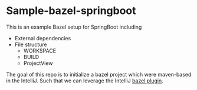 # Sample-bazel-springboot
This is an example Bazel setup for SpringBoot including
- External dependencies
- File structure
  - WORKSPACE
  - BUILD
  - ProjectView

The goal of this repo is to initialize a bazel project which were maven-based in the IntelliJ.
Such that we can leverage the IntelliJ [bazel plugin](https://plugins.jetbrains.com/plugin/22977-bazel-eap-). 



